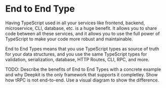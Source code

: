 # End to End Type

Having TypeScript used in all your services like frontend, backend, microservice, CLI, database, etc. is a huge benefit. It allows you to share code between all these services, and it allows you to use the full power of TypeScript to make your code more robust and maintainable.

End to End Types means that you use TypeScript types as source of truth for your data structures, and you use the same TypeScript types for validation, serialization, database, HTTP Routes, CLI, RPC, and more.

TODO: Describe the benefits of End to End Types with a concrete example and why Deepkit is the only framework that supports it completley. Show how tRPC is not end-to-end. Use a visual diagram to show the difference.
